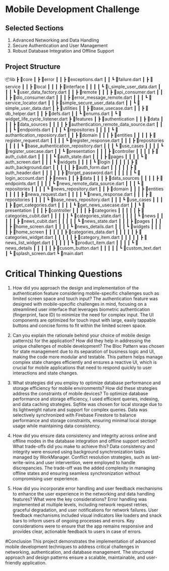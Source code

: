 # Mobile Development Challenge

## Selected Sections
1. Advanced Networking and Data Handling
2. Secure Authentication and User Management
3. Robust Database Integration and Offline Support

## Project Structure
📦lib
┣ 📂core
┃ ┣ 📂error
┃ ┃ ┣ 📜exceptions.dart
┃ ┃ ┗ 📜failure.dart
┃ ┣ 📂service
┃ ┃ ┣ 📂local
┃ ┃ ┃ ┣ 📂interface
┃ ┃ ┃ ┃ ┗ 📜i_simple_user_data.dart
┃ ┃ ┃ ┗ 📜user_data_factory.dart
┃ ┃ ┣ 📂remote
┃ ┃ ┃ ┣ 📜api_consumer.dart
┃ ┃ ┃ ┣ 📜dio_consumer.dart
┃ ┃ ┃ ┣ 📜error_message_remote.dart
┃ ┃ ┃ ┗ 📜service_locator.dart
┃ ┃ ┣ 📜simple_secure_user_data.dart
┃ ┃ ┗ 📜simple_user_data.dart
┃ ┣ 📂utilities
┃ ┃ ┣ 📜base_usecase.dart
┃ ┃ ┣ 📜db_helper.dart
┃ ┃ ┣ 📜defs.dart
┃ ┃ ┗ 📜enums.dart
┃ ┗ 📜widget_life_cycle_listener.dart
┣ 📂features
┃ ┣ 📂authentication
┃ ┃ ┣ 📂data
┃ ┃ ┃ ┣ 📂data_sources
┃ ┃ ┃ ┃ ┣ 📜authentication_remote_data_source.dart
┃ ┃ ┃ ┃ ┗ 📜endpoints.dart
┃ ┃ ┃ ┗ 📂repositories
┃ ┃ ┃ ┃ ┗ 📜authantication_reposiory.dart
┃ ┃ ┣ 📂domain
┃ ┃ ┃ ┣ 📂entities
┃ ┃ ┃ ┃ ┣ 📜register_request.dart
┃ ┃ ┃ ┃ ┗ 📜register_response.dart
┃ ┃ ┃ ┣ 📂repositories
┃ ┃ ┃ ┃ ┗ 📜base_authentication_repository.dart
┃ ┃ ┃ ┗ 📂use_cases
┃ ┃ ┃ ┃ ┗ 📜register_usecase.dart
┃ ┃ ┗ 📂presentation
┃ ┃ ┃ ┣ 📂controller
┃ ┃ ┃ ┃ ┣ 📜auth_cubit.dart
┃ ┃ ┃ ┃ ┗ 📜auth_state.dart
┃ ┃ ┃ ┣ 📂pages
┃ ┃ ┃ ┃ ┗ 📜auth_screen.dart
┃ ┃ ┃ ┗ 📂widgets
┃ ┃ ┃ ┃ ┗ 📂login
┃ ┃ ┃ ┃ ┃ ┣ 📜auth_background.dart
┃ ┃ ┃ ┃ ┃ ┣ 📜auth_form.dart
┃ ┃ ┃ ┃ ┃ ┣ 📜auth_header.dart
┃ ┃ ┃ ┃ ┃ ┣ 📜forget_password.dart
┃ ┃ ┃ ┃ ┃ ┗ 📜login_account.dart
┃ ┣ 📂news
┃ ┃ ┣ 📂data
┃ ┃ ┃ ┣ 📂data_sources
┃ ┃ ┃ ┃ ┣ 📜endpoints.dart
┃ ┃ ┃ ┃ ┗ 📜news_remote_data_source.dart
┃ ┃ ┃ ┗ 📂repositories
┃ ┃ ┃ ┃ ┗ 📜news_repository.dart
┃ ┃ ┣ 📂domain
┃ ┃ ┃ ┣ 📂entities
┃ ┃ ┃ ┃ ┣ 📜newa_request.dart
┃ ┃ ┃ ┃ ┗ 📜news_response.dart
┃ ┃ ┃ ┣ 📂repositories
┃ ┃ ┃ ┃ ┗ 📜base_news_repository.dart
┃ ┃ ┃ ┗ 📂use_cases
┃ ┃ ┃ ┃ ┣ 📜get_categories.dart
┃ ┃ ┃ ┃ ┗ 📜get_news_usecase.dart
┃ ┃ ┗ 📂presentation
┃ ┃ ┃ ┣ 📂controller
┃ ┃ ┃ ┃ ┣ 📂categories
┃ ┃ ┃ ┃ ┃ ┣ 📜categories_cubit.dart
┃ ┃ ┃ ┃ ┃ ┗ 📜categories_state.dart
┃ ┃ ┃ ┃ ┗ 📂news
┃ ┃ ┃ ┃ ┃ ┣ 📜news_cubit.dart
┃ ┃ ┃ ┃ ┃ ┗ 📜news_state.dart
┃ ┃ ┃ ┣ 📂pages
┃ ┃ ┃ ┃ ┣ 📜home_screen.dart
┃ ┃ ┃ ┃ ┗ 📜news_details.dart
┃ ┃ ┃ ┗ 📂widgets
┃ ┃ ┃ ┃ ┣ 📂home_screen
┃ ┃ ┃ ┃ ┃ ┣ 📜categories_data.dart
┃ ┃ ┃ ┃ ┃ ┣ 📜categories_widget.dart
┃ ┃ ┃ ┃ ┃ ┣ 📜category_item.dart
┃ ┃ ┃ ┃ ┃ ┣ 📜news_list_widget.dart
┃ ┃ ┃ ┃ ┃ ┗ 📜product_item.dart
┃ ┃ ┃ ┃ ┗ 📂news_details
┃ ┃ ┃ ┃ ┃ ┣ 📜cusom_button.dart
┃ ┃ ┃ ┃ ┃ ┗ 📜custom_text.dart
┃ ┗ 📜splash_screen.dart
┗ 📜main.dart
# Critical Thinking Questions
1. How did you approach the design and implementation of the authentication feature considering mobile-specific challenges such as limited screen space and touch input?
   The authentication feature was designed with mobile-specific challenges in mind, focusing on a streamlined user interface that leverages biometric authentication (fingerprint, face ID) to minimize the need for complex input. The UI components are optimized for touch input with large, easily tappable buttons and concise forms to fit within the limited screen space.

2. Can you explain the rationale behind your choice of mobile design pattern(s) for the application? How did they help in addressing the unique challenges of mobile development?
   The Bloc Pattern was chosen for state management due to its separation of business logic and UI, making the code more modular and testable. This pattern helps manage complex state changes efficiently and ensures a reactive UI, which is crucial for mobile applications that need to respond quickly to user interactions and state changes.

3. What strategies did you employ to optimize database performance and storage efficiency for mobile environments? How did these strategies address the constraints of mobile devices?
   To optimize database performance and storage efficiency, I used efficient queries, indexing, and data caching strategies. Sqflite was chosen for local storage due to its lightweight nature and support for complex queries. Data was selectively synchronized with Firebase Firestore to balance performance and storage constraints, ensuring minimal local storage usage while maintaining data consistency.

4. How did you ensure data consistency and integrity across online and offline modes in the database integration and offline support section? What trade-offs did you make to achieve this?
   Data consistency and integrity were ensured using background synchronization tasks managed by WorkManager. Conflict resolution strategies, such as last-write-wins and user intervention, were employed to handle discrepancies. The trade-off was the added complexity in managing offline states and ensuring seamless synchronization without compromising user experience.

5. How did you incorporate error handling and user feedback mechanisms to enhance the user experience in the networking and data handling features? What were the key considerations?
   Error handling was implemented at multiple levels, including network request retries, graceful degradation, and user notifications for network failures. User feedback mechanisms included visual indicators like loaders and snack bars to inform users of ongoing processes and errors. Key considerations were to ensure that the app remains responsive and provides clear, actionable feedback to users in case of errors.

#Conclusion
This project demonstrates the implementation of advanced mobile development techniques to address critical challenges in networking, authentication, and database management. The structured approach and design patterns ensure a scalable, maintainable, and user-friendly application.
